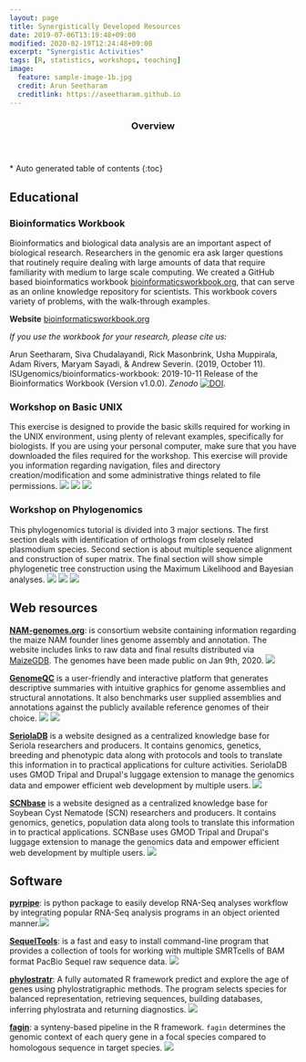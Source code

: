 ```yaml
---
layout: page
title: Synergistically Developed Resources  
date: 2019-07-06T13:19:48+09:00
modified: 2020-02-19T12:24:48+09:00
excerpt: "Synergistic Activities"
tags: [R, statistics, workshops, teaching]
image:
  feature: sample-image-1b.jpg
  credit: Arun Seetharam
  creditlink: https://aseetharam.github.io
---
```

<section id="table-of-contents" class="toc">
  <header>
    <h3>Overview</h3>
  </header>
<div id="drawer" markdown="1">
*  Auto generated table of contents
{:toc}
</div>
</section><!-- /#table-of-contents -->

## Educational

### Bioinformatics Workbook

Bioinformatics and biological data analysis are an important aspect of biological research. Researchers in the genomic era ask larger questions that routinely require dealing with large amounts of data that require familiarity with medium to large scale computing. We created a GitHub based bioinformatics workbook [bioinformaticsworkbook.org](https://bioinformaticsworkbook.org/), that can serve as an online knowledge repository for scientists. This workbook covers variety of problems, with the walk-through examples.

**Website** [bioinformaticsworkbook.org](https://bioinformaticsworkbook.org/)

_If you use the workbook for your research, please cite us:_

Arun Seetharam, Siva Chudalayandi, Rick Masonbrink, Usha Muppirala, Adam Rivers, Maryam Sayadi, & Andrew Severin. (2019, October 11). ISUgenomics/bioinformatics-workbook: 2019-10-11 Release of the Bioinformatics Workbook (Version v1.0.0). _Zenodo_ [![DOI](https://zenodo.org/badge/91881720.svg)](https://zenodo.org/badge/latestdoi/91881720).


### Workshop on Basic UNIX

This exercise is designed to provide the basic skills required for working in the UNIX environment, using plenty of relevant examples, specifically for biologists.  If you are using your personal computer, make sure that you have downloaded the files required for the workshop. This exercise will provide you information regarding navigation, files and directory creation/modification and some administrative things related to file permissions.
[<img src="https://img.shields.io/badge/-Slides-blue?labelColor=white&style=flat&logo=Microsoft-PowerPoint"/>](/publications/pdf/slides_workshop_as.pptx)
[<img src="https://img.shields.io/badge/-Exercises-blue?labelColor=white&style=flat&logo=Adobe-Acrobat-Reader"/>](/publications/pdf/UNIX_exercises_all.pdf)
[<img src="https://img.shields.io/badge/-Materials-blue?labelColor=black&style=flat&logo=github"/>](https://github.com/ISUgenomics/basic_UNIX_2015)

### Workshop on Phylogenomics

This phylogenomics tutorial is divided into 3 major sections. The first section deals with identification of
orthologs from closely related plasmodium species. Second section is about multiple sequence alignment
and construction of super matrix. The final section will show simple phylogenetic tree construction using
the Maximum Likelihood and Bayesian analyses.
[<img src="https://img.shields.io/badge/-Slides-blue?labelColor=white&style=flat&logo=Microsoft-PowerPoint"/>](/publications/pdf/)
[<img src="https://img.shields.io/badge/-Exercises-blue?labelColor=white&style=flat&logo=Adobe-Acrobat-Reader"/>](/publications/pdf/phylogenomics_workshop.pdf)
[<img src="https://img.shields.io/badge/-Materials-blue?labelColor=black&style=flat&logo=github"/>](https://github.com/ISUgenomics/basic_UNIX_2015)

## Web resources


**[NAM-genomes.org](https://nam-genomes.org/)**: is consortium website containing information regarding the maize NAM founder lines genome assembly and annotation. The website includes links to raw data and final results distributed via [MaizeGDB](https://maizegdb.org/NAM_project). The genomes have been made public on Jan 9th, 2020. [<img src="https://img.shields.io/badge/go_to-NAM_genomes-green?labelColor=black&style=flat"/>](https://nam-genomes.org)


**[GenomeQC](https://genomeqc.maizegdb.org/)** is a user-friendly and interactive platform that generates descriptive summaries with intuitive graphics for genome assemblies and structural annotations. It also benchmarks user supplied assemblies and annotations against the publicly available reference genomes of their choice.
[<img src="https://img.shields.io/badge/Try-GenomeQC-yellowgreen?labelColor=black&style=flat"/>](https://genomeqc.maizegdb.org/)
[<img src="https://img.shields.io/badge/-GitHub-black?style=flat&logo=github"/>](https://github.com/HuffordLab/GenomeQC)

**[SeriolaDB](https://www.serioladb.org/)** is a website designed as a centralized knowledge base for Seriola researchers and producers.  It contains genomics, genetics, breeding and phenotypic data along with protocols and tools to translate this information in to practical applications for culture activities.  SeriolaDB uses GMOD Tripal and Drupal's luggage extension to manage the genomics data and empower efficient web development by multiple users. [<img src="https://img.shields.io/badge/go_to-SeriolaDB-green?labelColor=black&style=flat"/>](https://www.serioladb.org/)

**[SCNbase](https://scnbase.org)** is a website designed as a centralized knowledge base for Soybean Cyst Nematode (SCN) researchers and producers.  It contains genomics, genetics, population data along tools to translate this information in to practical applications.  SCNBase uses GMOD Tripal and Drupal's luggage extension to manage the genomics data and empower efficient web development by multiple users. [<img src="https://img.shields.io/badge/go_to-SCNbase-green?labelColor=black&style=flat"/>](https://scnbase.org/)


## Software

**[pyrpipe](https://github.com/urmi-21/pyrpipe)**: is python package to easily develop RNA-Seq analyses workflow by integrating popular RNA-Seq analysis programs in an object oriented manner.[<img src="https://img.shields.io/badge/-GitHub-black?style=flat&logo=github"/>](https://github.com/urmi-21/pyrpipe)

**[SequelTools](https://github.com/ISUgenomics/SequelTools)**:  is a fast and easy to install command-line program that provides a collection of tools for working with multiple SMRTcells of BAM format PacBio Sequel raw sequence data. [<img src="https://img.shields.io/badge/-GitHub-black?style=flat&logo=github"/>](https://github.com/ISUgenomics/SequelTools)

**[phylostratr](https://github.com/arendsee/phylostratr)**: A fully automated R framework predict and explore the age of genes using phylostratigraphic methods. The program selects species for balanced representation, retrieving sequences, building databases, inferring phylostrata and returning diagnostics. [<img src="https://img.shields.io/badge/-GitHub-black?style=flat&logo=github"/>](https://github.com/arendsee/phylostratr)

**[fagin](https://github.com/arendsee/fagin)**: a synteny-based pipeline in the R framework. `fagin` determines the genomic context of each query gene in a focal species compared to homologous sequence in target species. [<img src="https://img.shields.io/badge/-GitHub-black?style=flat&logo=github"/>](https://github.com/arendsee/fagin)
